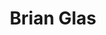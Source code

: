 ---
layout          : blocks/page-participant
title           : Brian Glas
type            : participant
company         : nVisium
travel-from     : United States
job-title       : SAMM Project Co-Lead
image           : https://pbs.twimg.com/profile_images/850910482643005441/R14so3y9_400x400.jpg
linkedin        : brian-glas-32541711/
twitter         : infosecdad
status          : done
project-leader  : OwaspSAMM
funded-who      : OwaspSAMM Sponsor
ticket          : 5x24h
working-sessions:
# add above a comma delimited list of the Working Sessions you would like to attend (use the session's title)
---